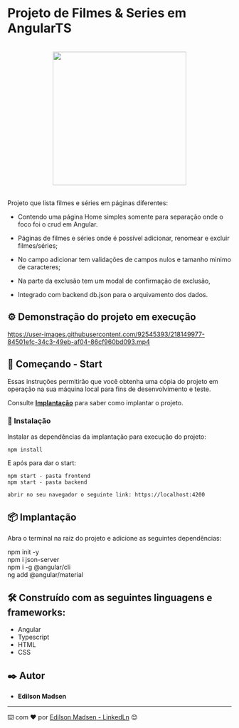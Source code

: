 # Projeto de Filmes & Series em AngularTS

<br>
<div align="center">
  <img src="https://user-images.githubusercontent.com/92545393/218128009-2e8166fe-400d-4319-b604-e0b1cfeed515.jpg" width="300px"/>
</div>
<br>


Projeto que lista filmes e séries em páginas diferentes:

* Contendo uma página Home simples somente para separação onde o foco foi o crud em Angular.

* Páginas de filmes e séries onde é possível adicionar, renomear e excluir filmes/séries;

* No campo adicionar tem validações de campos nulos e tamanho minimo de caracteres;

* Na parte da exclusão tem um modal de confirmação de exclusão,

* Integrado com backend db.json para o arquivamento dos dados.

## ⚙️ Demonstração do projeto em execução

https://user-images.githubusercontent.com/92545393/218149977-84501efc-34c3-49eb-af04-86cf960bd093.mp4

## 🚀 Começando - Start

Essas instruções permitirão que você obtenha uma cópia do projeto em operação na sua máquina local para fins de desenvolvimento e teste.

Consulte **[Implantação](#-implanta%C3%A7%C3%A3o)** para saber como implantar o projeto.

### 🔧 Instalação

Instalar as dependências da implantação para execução do projeto:

```
npm install
```

E após para dar o start:

```
npm start - pasta frontend
npm start - pasta backend
```

```
abrir no seu navegador o seguinte link: https://localhost:4200
```


## 📦 Implantação

Abra o terminal na raiz do projeto e adicione as seguintes dependências:
 
npm init -y <br>
npm i json-server <br>
npm i -g @angular/cli <br>
ng add @angular/material


## 🛠️ Construído com as seguintes linguagens e frameworks:

* Angular
* Typescript
* HTML
* CSS

## ✒️ Autor

* **Edilson Madsen**

---
⌨️ com ❤️ por [Edilson Madsen - LinkedLn](https://www.linkedin.com/in/edilsonmadsen/) 😊

